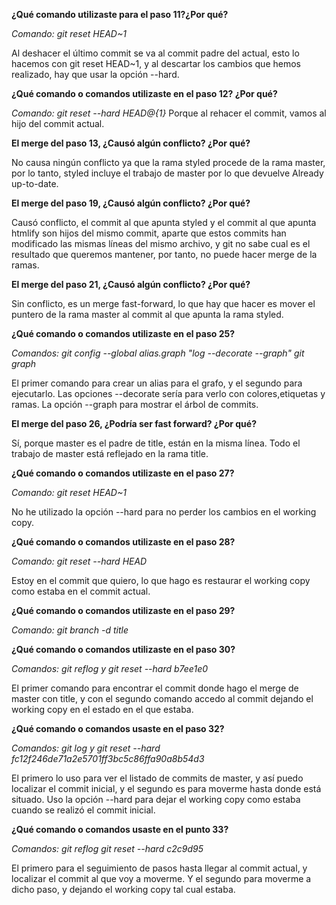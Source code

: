 **¿Qué comando utilizaste para el paso 11?¿Por qué?**

*Comando: git reset HEAD~1*

Al deshacer el último commit se va al commit padre del actual, esto lo hacemos con git reset HEAD~1, y al descartar los cambios que hemos realizado, hay que usar la opción --hard.

**¿Qué comando o comandos utilizaste en el paso 12? ¿Por qué?**

*Comando: git reset --hard HEAD@{1}* 
Porque al rehacer el commit, vamos al hijo del commit actual.

**El merge del paso 13, ¿Causó algún conflicto? ¿Por qué?**

No causa ningún conflicto ya que la rama styled procede de la rama master, por lo tanto, styled incluye el trabajo de master por lo que devuelve Already up-to-date.

**El merge del paso 19, ¿Causó algún conflicto? ¿Por qué?**

Causó conflicto, el commit al que apunta styled y el commit al que apunta htmlify son hijos del mismo commit, aparte que estos commits han modificado las mismas líneas del mismo archivo, y git no
sabe cual es el resultado que queremos mantener, por tanto, no puede hacer merge de la ramas. 

**El merge del paso 21, ¿Causó algún conflicto? ¿Por qué?**

Sin conflicto, es un merge fast-forward, lo que hay que hacer es mover el puntero de la rama master al commit al que apunta la rama styled.

**¿Qué comando o comandos utilizaste en el paso 25?**

*Comandos: git config --global alias.graph "log --decorate --graph"
git graph*

El primer comando para crear un alias para el grafo, y el segundo para ejecutarlo. Las opciones --decorate sería para verlo con colores,etiquetas y ramas. La opción --graph para mostrar el árbol de commits.

**El merge del paso 26, ¿Podría ser fast forward? ¿Por qué?**

Sí, porque master es el padre de title, están en la misma línea. Todo el trabajo de master está reflejado en la rama title.

**¿Qué comando o comandos utilizaste en el paso 27?**

*Comando: git reset HEAD~1*

No he utilizado la opción --hard para no perder los cambios en el working copy.

**¿Qué comando o comandos utilizaste en el paso 28?**

*Comando: git reset --hard HEAD*

Estoy en el commit que quiero, lo que hago es restaurar el working copy como estaba en el commit actual. 

**¿Qué comando o comandos utilizaste en el paso 29?**

*Comando: git branch -d title* 


**¿Qué comando o comandos utilizaste en el paso 30?**

*Comandos: git reflog y git reset --hard b7ee1e0* 

El primer comando para encontrar el commit donde hago el merge de master con title, y con el segundo comando accedo al commit dejando el working copy en el estado en el que estaba.

**¿Qué comando o comandos usaste en el paso 32?**

*Comandos: git log y git reset --hard fc12f246de71a2e5701ff3bc5c86ffa90a8b54d3* 

El primero lo uso para ver el listado de commits de master, y así puedo localizar el commit inicial, y el segundo es para moverme hasta donde está situado. Uso la opción --hard para dejar el working copy como estaba cuando se realizó el commit inicial.

**¿Qué comando o comandos usaste en el punto 33?**

*Comandos: git reflog git reset --hard c2c9d95*

El primero para el seguimiento de pasos hasta llegar al commit actual, y localizar el commit al que voy a moverme. Y el segundo para moverme a dicho paso, y dejando el working copy tal cual estaba.